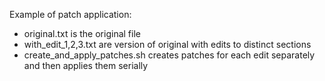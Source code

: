 Example of patch application:

- original.txt is the original file
- with_edit_1,2,3.txt are version of original with edits to distinct sections
- create_and_apply_patches.sh creates patches for each edit separately and then applies them serially
